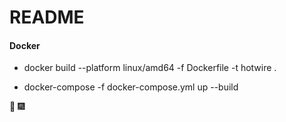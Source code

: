 # README

#### Docker

* docker build --platform linux/amd64 -f Dockerfile -t hotwire .

* docker-compose -f docker-compose.yml up --build

:tada: :fireworks:

